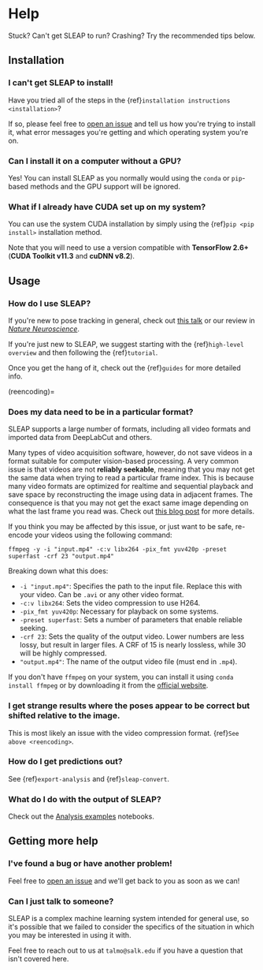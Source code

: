 # Help

Stuck? Can't get SLEAP to run? Crashing? Try the recommended tips below.


## Installation

### I can't get SLEAP to install!

Have you tried all of the steps in the {ref}`installation instructions <installation>`?

If so, please feel free to [open an issue](https://github.com/murthylab/sleap/issues) and tell us how you're trying to install it, what error messages you're getting and which operating system you're on.

### Can I install it on a computer without a GPU?

Yes! You can install SLEAP as you normally would using the `conda` or `pip`-based methods and the GPU support will be ignored.

### What if I already have CUDA set up on my system?

You can use the system CUDA installation by simply using the {ref}`pip <pip install>` installation method.

Note that you will need to use a version compatible with **TensorFlow 2.6+** (**CUDA Toolkit v11.3** and **cuDNN v8.2**).


## Usage

### How do I use SLEAP?

If you're new to pose tracking in general, check out [this talk](https://cbmm.mit.edu/video/decoding-animal-behavior-through-pose-tracking) or our review in *[Nature Neuroscience](https://rdcu.be/caH3H)*.

If you're just new to SLEAP, we suggest starting with the {ref}`high-level overview` and then following the {ref}`tutorial`.

Once you get the hang of it, check out the {ref}`guides` for more detailed info.

(reencoding)=

### Does my data need to be in a particular format?

SLEAP supports a large number of formats, including all video formats and imported data from DeepLabCut and others.

Many types of video acquisition software, however, do not save videos in a format suitable for computer vision-based processing. A very common issue is that videos are not **reliably seekable**, meaning that you may not get the same data when trying to read a particular frame index. This is because many video formats are optimized for realtime and sequential playback and save space by reconstructing the image using data in adjacent frames. The consequence is that you may not get the exact same image depending on what the last frame you read was. Check out [this blog post](http://blog.loopbio.com/video-io-1-introduction.html) for more details.

If you think you may be affected by this issue, or just want to be safe, re-encode your videos using the following command:

```
ffmpeg -y -i "input.mp4" -c:v libx264 -pix_fmt yuv420p -preset superfast -crf 23 "output.mp4"
```

Breaking down what this does:

- `-i "input.mp4"`: Specifies the path to the input file. Replace this with your video. Can be `.avi` or any other video format.
- `-c:v libx264`: Sets the video compression to use H264.
- `-pix_fmt yuv420p`: Necessary for playback on some systems.
- `-preset superfast`: Sets a number of parameters that enable reliable seeking.
- `-crf 23`: Sets the quality of the output video. Lower numbers are less lossy, but result in larger files. A CRF of 15 is nearly lossless, while 30 will be highly compressed.
- `"output.mp4"`: The name of the output video file (must end in `.mp4`).

If you don't have `ffmpeg` on your system, you can install it using `conda install ffmpeg` or by downloading it from the [official website](https://ffmpeg.org/download.html).

### I get strange results where the poses appear to be correct but shifted relative to the image.

This is most likely an issue with the video compression format. {ref}`See above <reencoding>`.

### How do I get predictions out?

See {ref}`export-analysis` and {ref}`sleap-convert`.

### What do I do with the output of SLEAP?

Check out the [Analysis examples](notebooks/Analysis_examples) notebooks.

## Getting more help

### I've found a bug or have another problem!

Feel free to [open an issue](https://github.com/murthylab/sleap/issues) and we'll get back to you as soon as we can!

### Can I just talk to someone?

SLEAP is a complex machine learning system intended for general use, so it's possible that we failed to consider the specifics of the situation in which you may be interested in using it with.

Feel free to reach out to us at `talmo@salk.edu` if you have a question that isn't covered here.
